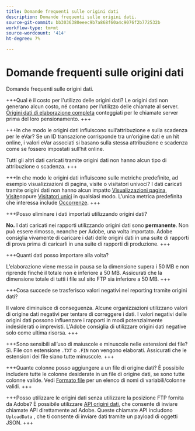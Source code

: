 ```yaml
---
title: Domande frequenti sulle origini dati
description: Domande frequenti sulle origini dati.
source-git-commit: bb3036380eeec9b7a868f60a4c9076f2b772532b
workflow-type: tm+mt
source-wordcount: '414'
ht-degree: 7%

---
```


# Domande frequenti sulle origini dati

Domande frequenti sulle origini dati.

+++Qual è il costo per l&#39;utilizzo delle origini dati?
Le origini dati non generano alcun costo, né contano per l’utilizzo delle chiamate al server. [Origini dati di elaborazione completa](full-processing-eol.md) conteggiati per le chiamate server prima del loro pensionamento.
+++

+++In che modo le origini dati influiscono sull’attribuzione e sulla scadenza per le eVar?
Se un ID transazione corrisponde tra un’origine dati e un hit online, i valori eVar associati si basano sulla stessa attribuzione e scadenza come se fossero impostati sull’hit online.

Tutti gli altri dati caricati tramite origini dati non hanno alcun tipo di attribuzione o scadenza.
+++

+++In che modo le origini dati influiscono sulle metriche predefinite, ad esempio visualizzazioni di pagina, visite o visitatori univoci?
I dati caricati tramite origini dati non hanno alcun impatto [Visualizzazioni pagina](/help/components/metrics/page-views.md), [Visite](/help/components/metrics/visits.md)oppure [Visitatori unici](/help/components/metrics/unique-visitors.md) in qualsiasi modo. L’unica metrica predefinita che interessa include [Occorrenze](/help/components/metrics/occurrences.md).
+++

+++Posso eliminare i dati importati utilizzando origini dati?

**No.** I dati caricati nei rapporti utilizzando origini dati sono **permanente**. Non può essere rimosso, neanche per Adobe, una volta importato. Adobe consiglia vivamente di caricare i dati delle origini dati in una suite di rapporti di prova prima di caricarli in una suite di rapporti di produzione.
+++

+++Quanti dati posso importare alla volta?

L’elaborazione viene messa in pausa se la dimensione supera i 50 MB e non riprende finché il totale non è inferiore a 50 MB. Assicurati che la dimensione totale di tutti i file sul sito FTP sia inferiore a 50 MB.
+++

+++Cosa succede se trasferisco valori negativi nel reporting tramite origini dati?

Il valore diminuisce di conseguenza. Alcune organizzazioni utilizzano valori di origine dati negativi per tentare di correggere i dati. I valori negativi delle origini dati possono influenzare i rapporti in modi potenzialmente indesiderati o imprevisti. L&#39;Adobe consiglia di utilizzare origini dati negative solo come ultima risorsa.
+++

+++Sono sensibili all’uso di maiuscole e minuscole nelle estensioni dei file?
Sì. File con estensione `.TXT` o `.FIN` non vengono elaborati. Assicurati che le estensioni dei file siano tutte minuscole.
+++

+++Quante colonne posso aggiungere a un file di origine dati?
È possibile includere tutte le colonne desiderate in un file di origine dati, se sono tutte colonne valide. Vedi [Formato file](file-format.md) per un elenco di nomi di variabili/colonne validi.
+++

+++Posso utilizzare le origini dati senza utilizzare la posizione FTP fornita da Adobe?
È possibile utilizzare [API origini dati](https://developer.adobe.com/analytics-apis/docs/1.4/guides/data-sources/), che consente di inviare chiamate API direttamente ad Adobe. Queste chiamate API includono `UploadData` , che ti consente di inviare dati tramite un payload di oggetti JSON.
+++
